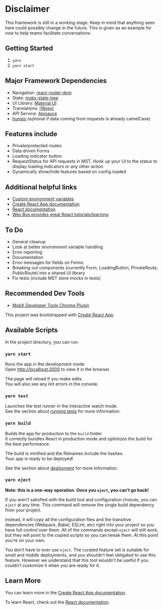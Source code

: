# Disclaimer

This framework is still in a working stage. Keep in mind that anything seen here could possibly change in the future. This is given as an example for now to help teams facilitate conversations.

## Getting Started

1. `yarn`
2. `yarn start`

## Major Framework Dependencies

- Navigation: [react-router-dom](https://reacttraining.com/react-router/)
- State: [mobx-state-tree](https://mobx-state-tree.js.org/)
- UI Library: [Material UI](https://material-ui.com/)
- Translations: [i18next](https://www.i18next.com/)
- API Service: [Apisauce](https://github.com/infinitered/apisauce)
- [humps](https://github.com/domchristie/humps) (optional if data coming from requests is already camelCase)

## Features include

- Private/protected routes
- Data driven Forms
- Loading indicator button
- RequestStatus for API requests in MST. Hook up your UI to the status to display loading indicators or any other action
- Dynamically show/hide features based on config loaded

## Additional helpful links

- [Custom environment variables](https://create-react-app.dev/docs/adding-custom-environment-variables/#adding-development-environment-variables-in-env)
- [Create React App documentation](https://create-react-app.dev/docs/getting-started)
- [React documentation](https://reactjs.org/)
- [Wes Bos provides great React tutorials/learning](https://www.youtube.com/wesbos)

## To Do

- General cleanup
- Look at better environment variable handling
- Error reporting
- Documentation
- Error messages for fields on Forms
- Breaking out components (currently Form, LoadingButton, PrivateRoute, PublicRoute) into a shared UI library
- Fix tests (include MST store mocks in tests)

## Recommended Dev Tools

- [MobX Developer Tools Chrome Plugin](https://chrome.google.com/webstore/detail/mobx-developer-tools/pfgnfdagidkfgccljigdamigbcnndkod?hl=en)

This project was bootstrapped with [Create React App](https://github.com/facebook/create-react-app).

## Available Scripts

In the project directory, you can run:

### `yarn start`

Runs the app in the development mode.<br />
Open [http://localhost:3000](http://localhost:3000) to view it in the browser.

The page will reload if you make edits.<br />
You will also see any lint errors in the console.

### `yarn test`

Launches the test runner in the interactive watch mode.<br />
See the section about [running tests](https://facebook.github.io/create-react-app/docs/running-tests) for more information.

### `yarn build`

Builds the app for production to the `build` folder.<br />
It correctly bundles React in production mode and optimizes the build for the best performance.

The build is minified and the filenames include the hashes.<br />
Your app is ready to be deployed!

See the section about [deployment](https://facebook.github.io/create-react-app/docs/deployment) for more information.

### `yarn eject`

**Note: this is a one-way operation. Once you `eject`, you can’t go back!**

If you aren’t satisfied with the build tool and configuration choices, you can `eject` at any time. This command will remove the single build dependency from your project.

Instead, it will copy all the configuration files and the transitive dependencies (Webpack, Babel, ESLint, etc) right into your project so you have full control over them. All of the commands except `eject` will still work, but they will point to the copied scripts so you can tweak them. At this point you’re on your own.

You don’t have to ever use `eject`. The curated feature set is suitable for small and middle deployments, and you shouldn’t feel obligated to use this feature. However we understand that this tool wouldn’t be useful if you couldn’t customize it when you are ready for it.

## Learn More

You can learn more in the [Create React App documentation](https://facebook.github.io/create-react-app/docs/getting-started).

To learn React, check out the [React documentation](https://reactjs.org/).
